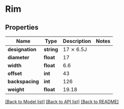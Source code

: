 # Rim

## Properties
Name | Type | Description | Notes
------------ | ------------- | ------------- | -------------
**designation** | **string** | 17 ⨯ 6.5J | 
**diameter** | **float** | 17 | 
**width** | **float** | 6.6 | 
**offset** | **int** | 43 | 
**backspacing** | **int** | 126 | 
**weight** | **float** | 19.18 | 

[[Back to Model list]](../README.md#documentation-for-models) [[Back to API list]](../README.md#documentation-for-api-endpoints) [[Back to README]](../README.md)


